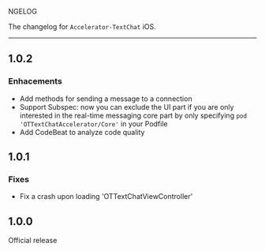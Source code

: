 NGELOG

The changelog for `Accelerator-TextChat` iOS.

--------------------------------------

1.0.2
-----

### Enhacements

- Add methods for sending a message to a connection
- Support Subspec: now you can exclude the UI part if you are only interested in the real-time messaging core part by only specifying `pod 'OTTextChatAccelerator/Core'` in your Podfile
- Add CodeBeat to analyze code quality

1.0.1
-----

### Fixes

- Fix a crash upon loading 'OTTextChatViewController'


1.0.0
-----

Official release


